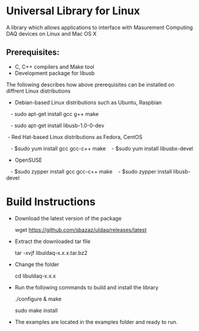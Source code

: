 # Universal Library for Linux
A library which allows applications to interface with Masurement Computing DAQ devices on Linux and Mac OS X
 
Prerequisites:
---------------

  - C, C++ compilers and Make tool
  - Development package for libusb
  
  The following describes how above prerequisites can be installed on diffrent Linux distributions
  
  - Debian-based Linux distributions such as Ubuntu, Raspbian
  
    - sudo apt-get install gcc g++ make
    
    - sudo apt-get install libusb-1.0-0-dev

  - Red Hat-based Linux distributions as Fedora, CentOS
  
    - $sudo yum install gcc gcc-c++ make
    - $sudo yum install libusbx-devel
    
  - OpenSUSE 
  
    - $sudo zypper install gcc gcc-c++ make
    - $sudo zypper install libusb-devel

Build Instructions
===================

- Download the latest version of the package

  wget https://github.com/sbazaz/uldaq/releases/latest
  
- Extract the downloaded tar file
  
  tar -xvjf libuldaq-x.x.x.tar.bz2
  
- Change the folder
  
  cd libuldaq-x.x.x
  
- Run the following commands to build and install the library

   ./configure & make
  
   sudo make install
  
- The examples are located in the examples folder and ready to run.
  
  
